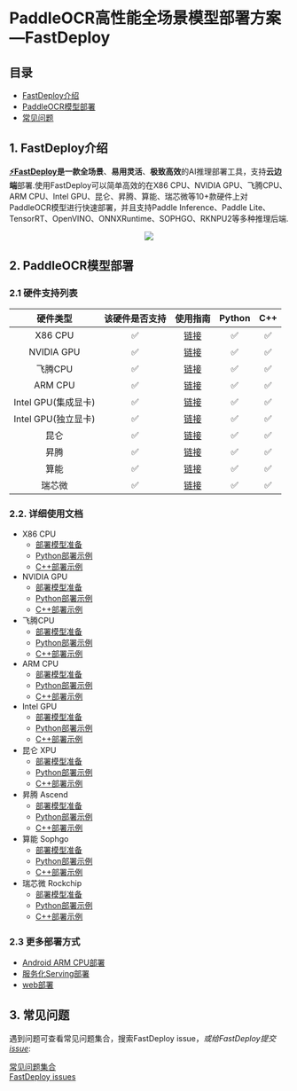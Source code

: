 # PaddleOCR高性能全场景模型部署方案—FastDeploy

## 目录  
- [FastDeploy介绍](#FastDeploy介绍)  
- [PaddleOCR模型部署](#PaddleOCR模型部署)  
- [常见问题](#常见问题)  

## 1. FastDeploy介绍
<div id="FastDeploy介绍"></div>  

**[⚡️FastDeploy](https://github.com/PaddlePaddle/FastDeploy)**是一款**全场景**、**易用灵活**、**极致高效**的AI推理部署工具，支持**云边端**部署.使用FastDeploy可以简单高效的在X86 CPU、NVIDIA GPU、飞腾CPU、ARM CPU、Intel GPU、昆仑、昇腾、算能、瑞芯微等10+款硬件上对PaddleOCR模型进行快速部署，并且支持Paddle Inference、Paddle Lite、TensorRT、OpenVINO、ONNXRuntime、SOPHGO、RKNPU2等多种推理后端.

<div align="center">

<img src="https://user-images.githubusercontent.com/31974251/224941235-d5ea4ed0-7626-4c62-8bbd-8e4fad1e72ad.png" >

</div>  

## 2. PaddleOCR模型部署
<div id="PaddleOCR模型部署"></div>  

### 2.1 硬件支持列表

|硬件类型|该硬件是否支持|使用指南|Python|C++|
|:---:|:---:|:---:|:---:|:---:|
|X86 CPU|✅|[链接](./cpu-gpu)|✅|✅|
|NVIDIA GPU|✅|[链接](./cpu-gpu)|✅|✅|
|飞腾CPU|✅|[链接](./cpu-gpu)|✅|✅|
|ARM CPU|✅|[链接](./cpu-gpu)|✅|✅|
|Intel GPU(集成显卡)|✅|[链接](./cpu-gpu)|✅|✅|  
|Intel GPU(独立显卡)|✅|[链接](./cpu-gpu)|✅|✅|  
|昆仑|✅|[链接](./kunlunxin)|✅|✅|
|昇腾|✅|[链接](./ascend)|✅|✅|
|算能|✅|[链接](./sophgo)|✅|✅|  
|瑞芯微|✅|[链接](./rockchip)|✅|✅|  

### 2.2. 详细使用文档
- X86 CPU
  - [部署模型准备](./cpu-gpu)  
  - [Python部署示例](./cpu-gpu/python/)
  - [C++部署示例](./cpu-gpu/cpp/)
- NVIDIA GPU
  - [部署模型准备](./cpu-gpu)  
  - [Python部署示例](./cpu-gpu/python/)
  - [C++部署示例](./cpu-gpu/cpp/)
- 飞腾CPU
  - [部署模型准备](./cpu-gpu)  
  - [Python部署示例](./cpu-gpu/python/)
  - [C++部署示例](./cpu-gpu/cpp/)
- ARM CPU
  - [部署模型准备](./cpu-gpu)  
  - [Python部署示例](./cpu-gpu/python/)
  - [C++部署示例](./cpu-gpu/cpp/)
- Intel GPU
  - [部署模型准备](./cpu-gpu)  
  - [Python部署示例](./cpu-gpu/python/)
  - [C++部署示例](./cpu-gpu/cpp/)
- 昆仑 XPU
  - [部署模型准备](./kunlunxin)  
  - [Python部署示例](./kunlunxin/python/)
  - [C++部署示例](./kunlunxin/cpp/)
- 昇腾 Ascend
  - [部署模型准备](./ascend)  
  - [Python部署示例](./ascend/python/)
  - [C++部署示例](./ascend/cpp/)  
- 算能 Sophgo
  - [部署模型准备](./sophgo/)  
  - [Python部署示例](./sophgo/python/)
  - [C++部署示例](./sophgo/cpp/)  
- 瑞芯微 Rockchip
  - [部署模型准备](./rockchip/)  
  - [Python部署示例](./rockchip/rknpu2/)
  - [C++部署示例](./rockchip/rknpu2/)

### 2.3 更多部署方式

- [Android ARM CPU部署](./android)  
- [服务化Serving部署](./serving)  
- [web部署](./web)


## 3. 常见问题
<div id="常见问题"></div>  

遇到问题可查看常见问题集合，搜索FastDeploy issue，*或给FastDeploy提交[issue](https://github.com/PaddlePaddle/FastDeploy/issues)*:

[常见问题集合](https://github.com/PaddlePaddle/FastDeploy/tree/develop/docs/cn/faq)  
[FastDeploy issues](https://github.com/PaddlePaddle/FastDeploy/issues)  
